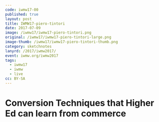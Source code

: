 ```yaml
---
code: iwmw17-00
published: true
layout: post
title: IWMW17-piero-tintori
date: 2017-07-09
image: /iwmw17/iwmw17-piero-tintori.png
original: /iwmw17/iwmw17-piero-tintori-large.png
image-thumb: /iwmw17/iwmw17-piero-tintori-thumb.png
category: sketchnotes
lanyrd: /2017/iwmw2017/
event: iwmw.org/iwmw2017
tags:
  - iwmw17
  - iwmw
  - live
cc: BY-SA
---
```


# Conversion Techniques that Higher Ed can learn from commerce
